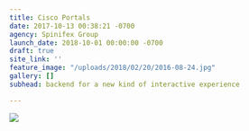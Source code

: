 ```yaml
---
title: Cisco Portals
date: 2017-10-13 00:38:21 -0700
agency: Spinifex Group
launch_date: 2018-10-01 00:00:00 -0700
draft: true
site_link: ''
feature_image: "/uploads/2018/02/20/2016-08-24.jpg"
gallery: []
subhead: backend for a new kind of interactive experience

---
```

![](/uploads/2018/02/20/2016-08-24.jpg)